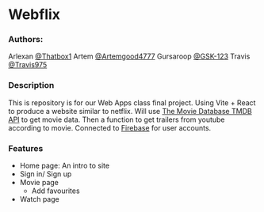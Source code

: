 # Webflix

### Authors: 
Arlexan [@Thatbox1](https://github.com/ThatBox1)
Artem [@Artemgood4777](https://github.com/Artemgood4777)
Gursaroop [@GSK-123](https://github.com/GSK-123)
Travis [@Travis975](https://github.com/Travis975)

### Description
This is repository is for our Web Apps class final project. Using Vite + React to produce a website similar to netflix. 
Will use [The Movie Database TMDB API](https://www.themoviedb.org/?language=en-CA) to get movie data.
Then a function to get trailers from youtube according to movie. 
Connected to [Firebase](https://firebase.google.com/docs/firestore) for user accounts.

### Features
- Home page: An intro to site
- Sign in/ Sign up
- Movie page
    - Add favourites
- Watch page
